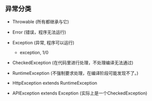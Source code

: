 ## 异常分类

- Throwable      (所有都继承与它)

- Error           (错误，程序无法运行)
- Exception       (异常, 程序可以运行)
  - exception, 1/0


- CheckedException         (在代码里进行处理，不处理编译无法通过)
- RuntimeException         (不强制要求处理，在编译阶段可能发现不了。)


- HttpException extends RuntimeException 
- APIException extends Exception        (实际上是一个CheckedException)
